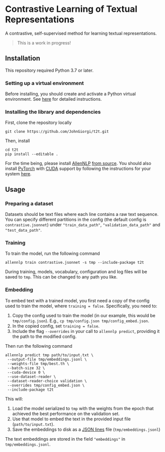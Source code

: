 # Contrastive Learning of Textual Representations

A contrastive, self-supervised method for learning textual representations.

> This is a work in progress!

## Installation

This repository required Python 3.7 or later.

### Setting up a virtual environment

Before installing, you should create and activate a Python virtual environment. See [here](https://github.com/allenai/allennlp#installing-via-pip) for detailed instructions.

### Installing the library and dependencies

First, clone the repository locally

```
git clone https://github.com/JohnGiorgi/t2t.git
```

Then, install

```
cd t2t
pip install --editable .
```

For the time being, please install [AllenNLP](https://github.com/allenai/allennlp) [from source](https://github.com/allenai/allennlp#installing-from-source). You should also install [PyTorch](https://pytorch.org/) with [CUDA](https://developer.nvidia.com/cuda-zone) support by following the instructions for your system [here](https://pytorch.org/get-started/locally/).

## Usage

### Preparing a dataset

Datasets should be text files where each line contains a raw text sequence. You can specify different partitions in the config (the default config is `contrastive.jsonnet`) under `"train_data_path"`, `"validation_data_path"` and `"test_data_path"`.

### Training

To train the model, run the following command

```
allennlp train contrastive.jsonnet -s tmp --include-package t2t
```

During training, models, vocabulary, configuration and log files will be saved to `tmp`. This can be changed to any path you like.

### Embedding

To embed text with a trained model, you first need a copy of the config used to train the model, where `training = false`. Specifically, you need to:

1. Copy the config used to train the model (in our example, this would be `tmp/config.json`). E.g., `cp tmp/config.json tmp/config_embed.json`.
2. In the copied config, set `training = false`.
3. Include the flag `--overrides` in your call to `allennlp predict`, providing it the path to the modified config.

Then run the following command

```
allennlp predict tmp path/to/input.txt \
 --output-file tmp/embeddings.jsonl \
 --weights-file tmp/best.th \
 --batch-size 32 \
 --cuda-device 0 \
 --use-dataset-reader \
 --dataset-reader-choice validation \
 --overrides tmp/config_embed.json \
 --include-package t2t
```

This will:

1. Load the model serialized to `tmp` with the weights from the epoch that achieved the best performance on the validation set.
2. Use that model to embed the text in the provided input file (`path/to/input.txt`).
3. Save the embeddings to disk as a [JSON lines](http://jsonlines.org/) file (`tmp/embeddings.jsonl`)

The text embeddings are stored in the field `"embeddings"` in `tmp/embeddings.jsonl`.